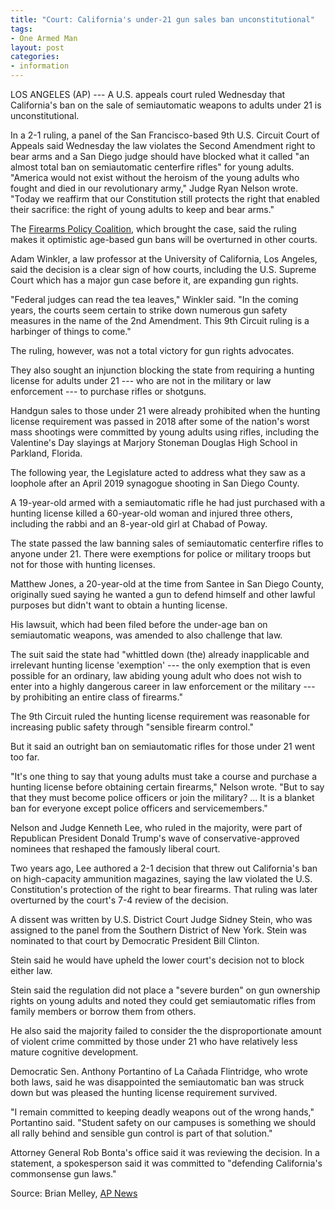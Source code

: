 ```yaml
---
title: "Court: California's under-21 gun sales ban unconstitutional"
tags:
- One Armed Man
layout: post
categories:
- information
---
```


LOS ANGELES (AP) --- A U.S. appeals court ruled Wednesday that California's ban on the sale of semiautomatic weapons to adults under 21 is unconstitutional.

In a 2-1 ruling, a panel of the San Francisco-based 9th U.S. Circuit Court of Appeals said Wednesday the law violates the Second Amendment right to bear arms and a San Diego judge should have blocked what it called "an almost total ban on semiautomatic centerfire rifles" for young adults. "America would not exist without the heroism of the young adults who fought and died in our revolutionary army," Judge Ryan Nelson wrote. "Today we reaffirm that our Constitution still protects the right that enabled their sacrifice: the right of young adults to keep and bear arms."

The [Firearms Policy Coalition](https://www.firearmspolicy.org), which brought the case, said the ruling makes it optimistic age-based gun bans will be overturned in other courts.

Adam Winkler, a law professor at the University of California, Los Angeles, said the decision is a clear sign of how courts, including the U.S. Supreme Court which has a major gun case before it, are expanding gun rights.

"Federal judges can read the tea leaves," Winkler said. "In the coming years, the courts seem certain to strike down numerous gun safety measures in the name of the 2nd Amendment. This 9th Circuit ruling is a harbinger of things to come."

The ruling, however, was not a total victory for gun rights advocates.

They also sought an injunction blocking the state from requiring a hunting license for adults under 21 --- who are not in the military or law enforcement --- to purchase rifles or shotguns.

Handgun sales to those under 21 were already prohibited when the hunting license requirement was passed in 2018 after some of the nation's worst mass shootings were committed by young adults using rifles, including the Valentine's Day slayings at Marjory Stoneman Douglas High School in Parkland, Florida.

The following year, the Legislature acted to address what they saw as a loophole after an April 2019 synagogue shooting in San Diego County.

A 19-year-old armed with a semiautomatic rifle he had just purchased with a hunting license killed a 60-year-old woman and injured three others, including the rabbi and an 8-year-old girl at Chabad of Poway.

The state passed the law banning sales of semiautomatic centerfire rifles to anyone under 21. There were exemptions for police or military troops but not for those with hunting licenses.

Matthew Jones, a 20-year-old at the time from Santee in San Diego County, originally sued saying he wanted a gun to defend himself and other lawful purposes but didn't want to obtain a hunting license.

His lawsuit, which had been filed before the under-age ban on semiautomatic weapons, was amended to also challenge that law.

The suit said the state had "whittled down (the) already inapplicable and irrelevant hunting license 'exemption' --- the only exemption that is even possible for an ordinary, law abiding young adult who does not wish to enter into a highly dangerous career in law enforcement or the military --- by prohibiting an entire class of firearms."

The 9th Circuit ruled the hunting license requirement was reasonable for increasing public safety through "sensible firearm control."

But it said an outright ban on semiautomatic rifles for those under 21 went too far.

"It's one thing to say that young adults must take a course and purchase a hunting license before obtaining certain firearms," Nelson wrote. "But to say that they must become police officers or join the military? ... It is a blanket ban for everyone except police officers and servicemembers."

Nelson and Judge Kenneth Lee, who ruled in the majority, were part of Republican President Donald Trump's wave of conservative-approved nominees that reshaped the famously liberal court.

Two years ago, Lee authored a 2-1 decision that threw out California's ban on high-capacity ammunition magazines, saying the law violated the U.S. Constitution's protection of the right to bear firearms. That ruling was later overturned by the court's 7-4 review of the decision.

A dissent was written by U.S. District Court Judge Sidney Stein, who was assigned to the panel from the Southern District of New York. Stein was nominated to that court by Democratic President Bill Clinton.

Stein said he would have upheld the lower court's decision not to block either law.

Stein said the regulation did not place a "severe burden" on gun ownership rights on young adults and noted they could get semiautomatic rifles from family members or borrow them from others.

He also said the majority failed to consider the the disproportionate amount of violent crime committed by those under 21 who have relatively less mature cognitive development.

Democratic Sen. Anthony Portantino of La Cañada Flintridge, who wrote both laws, said he was disappointed the semiautomatic ban was struck down but was pleased the hunting license requirement survived.

"I remain committed to keeping deadly weapons out of the wrong hands," Portantino said. "Student safety on our campuses is something we should all rally behind and sensible gun control is part of that solution."

Attorney General Rob Bonta's office said it was reviewing the decision. In a statement, a spokesperson said it was committed to "defending California's commonsense gun laws."

Source: Brian Melley, [AP News](https://apnews.com/article/california-gun-politics-san-diego-b9a81a718cd16085604b9acaf3046f35?utm_source=Twitter&utm_medium=AP&utm_campaign=SocialFlow)
